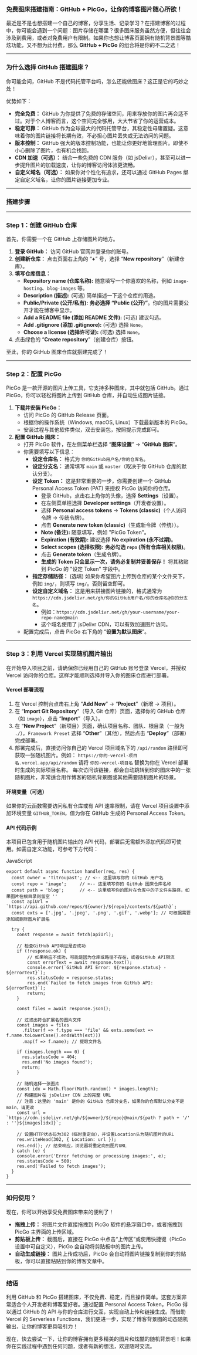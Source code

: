 ### 免费图床搭建指南：GitHub + PicGo，让你的博客图片随心所欲！



最近是不是也想搭建一个自己的博客，分享生活、记录学习？在搭建博客的过程中，你可能会遇到一个问题：图片存储在哪里？很多图床服务虽然方便，但往往会涉及到费用，或者对免费用户有限制。如果你也想让博客页面拥有随机背景图等酷炫功能，又不想为此付费，那么 **GitHub + PicGo** 的组合将是你的不二之选！

------



### 为什么选择 GitHub 搭建图床？



你可能会问，GitHub 不是代码托管平台吗，怎么还能做图床？这正是它的巧妙之处！

优势如下：

- **完全免费：** GitHub 为你提供了免费的存储空间，用来存放你的图片再合适不过。对于个人博客而言，这个空间完全够用，大大节省了你的运营成本。
- **稳定可靠：** GitHub 作为全球最大的代码托管平台，其稳定性毋庸置疑。这意味着你的图片链接将长期有效，不必担心图片丢失或无法访问的问题。
- **版本控制：** GitHub 强大的版本控制功能，也能让你更好地管理图片。即使不小心删除了图片，也有机会找回。
- **CDN 加速（可选）：** 结合一些免费的 CDN 服务（如 jsDelivr），甚至可以进一步提升图片的加载速度，让你的博客访问体验更流畅。
- **自定义域名（可选）：** 如果你对个性化有追求，还可以通过 GitHub Pages 绑定自定义域名，让你的图片链接更加专业。

------



### 搭建步骤



------



### Step 1：创建 GitHub 仓库



首先，你需要一个在 GitHub 上存储图片的地方。

1. **登录 GitHub：** 访问 GitHub 官网并登录你的账号。
2. **创建新仓库：** 点击页面右上角的 “**+**” 号，选择 “**New repository**”（新建仓库）。
3. **填写仓库信息：**
   - **Repository name (仓库名称):** 随意填写一个你喜欢的名称，例如 `image-hosting`、`blog-images` 等。
   - **Description (描述):** (可选) 简单描述一下这个仓库的用途。
   - **Public/Private (公开/私有):** **务必选择 “Public (公开)”**。你的图片需要公开才能在博客中显示。
   - **Add a README file (添加 README 文件):** (可选) 建议勾选。
   - **Add .gitignore (添加 .gitignore):** (可选) 选择 `None`。
   - **Choose a license (选择许可证):** (可选) 选择 `None`。
4. 点击绿色的 “**Create repository**”（创建仓库）按钮。

至此，你的 GitHub 图床仓库就搭建完成了！

------



### Step 2：配置 PicGo



PicGo 是一款开源的图片上传工具，它支持多种图床，其中就包括 GitHub。通过 PicGo，你可以轻松将图片上传到 GitHub 仓库，并自动生成图片链接。

1. **下载并安装 PicGo：**
   - 访问 PicGo 的 GitHub Release 页面。
   - 根据你的操作系统（Windows, macOS, Linux）下载最新版本的 PicGo。
   - 安装过程与其他软件类似，双击安装包，按照提示完成即可。
2. **配置 GitHub 图床：**
   - 打开 PicGo 软件，在左侧菜单栏选择 “**图床设置**” → “**GitHub 图床**”。
   - 你需要填写以下信息：
     - **设定仓库名：** 格式为 `你的GitHub用户名/你的仓库名`。
     - **设定分支名：** 通常填写 `main` 或 `master`（取决于你 GitHub 仓库的默认分支）。
     - **设定 Token：** 这是非常重要的一步，你需要创建一个 GitHub Personal Access Token (PAT) 来授权 PicGo 访问你的仓库。
       - 登录 GitHub，点击右上角你的头像，选择 **Settings**（设置）。
       - 在左侧菜单栏选择 **Developer settings**（开发者设置）。
       - 选择 **Personal access tokens** → **Tokens (classic)**（个人访问令牌 → 传统令牌）。
       - 点击 **Generate new token (classic)**（生成新令牌（传统））。
       - **Note (备注):** 随意填写，例如 "PicGo Token"。
       - **Expiration (有效期):** 建议选择 **No expiration (永不过期)**。
       - **Select scopes (选择权限):** **务必勾选 `repo` (所有仓库相关权限)**。
       - 点击 **Generate token**（生成令牌）。
       - **生成的 Token 只会显示一次，请务必复制并妥善保存！** 将其粘贴到 PicGo 的 "设定 Token" 字段中。
     - **指定存储路径：** (选填) 如果你希望图片上传到仓库的某个文件夹下，例如 `img/`，则填写 `img/`。否则留空即可。
     - **设定自定义域名：** 这是用来拼接图片链接的，格式通常为 `https://cdn.jsdelivr.net/gh/你的GitHub用户名/你的仓库名@你的分支名`。
       - 例如：`https://cdn.jsdelivr.net/gh/your-username/your-repo-name@main`
       - 这个域名使用了 jsDelivr CDN，可以有效加速图片访问。
   - 配置完成后，点击 PicGo 右下角的 “**设置为默认图床**”。

------



### Step 3：利用 Vercel 实现随机图片输出



在开始导入项目之前，请确保你已经用自己的 GitHub 账号登录 Vercel，并授权 Vercel 访问你的仓库。这样才能顺利选择并导入你的图床仓库进行部署。



#### Vercel 部署流程



1. 在 Vercel 控制台点击右上角 “**Add New**” → “**Project**”（新增 → 项目）。
2. 在 “**Import Git Repository**”（导入 Git 仓库）页面，选择你的 GitHub 仓库（如 `image`），点击 “**Import**”（导入）。
3. 在 “**New Project**”（新项目）页面，确认项目名称、团队、根目录（一般为 `./`），`Framework Preset` 选择 “**Other**”（其他），然后点击 “**Deploy**”（部署）完成部署。
4. 部署完成后，直接访问你自己的 Vercel 项目域名下的 `/api/random` 路径即可获取一张随机图片。例如： `https://你的-vercel-项目名.vercel.app/api/random` 请将 `你的-vercel-项目名` 替换为你在 Vercel 部署时生成的实际项目名称。 每次访问该链接，都会自动跳转到你的图床中的一张随机图片，非常适合用作博客的随机背景图或其他需要随机图片的场景。



#### 环境变量（可选）



如果你的云函数需要访问私有仓库或有 API 速率限制，请在 Vercel 项目设置中添加环境变量 `GITHUB_TOKEN`，值为你在 GitHub 生成的 Personal Access Token。



#### API 代码示例



本项目已包含用于随机图片输出的 API 代码，部署后无需额外添加代码即可使用。如需自定义功能，可参考下方代码：

JavaScript

```
export default async function handler(req, res) {
  const owner = 'Titroupast'; // <-- 这里填写你的 GitHub 用户名
  const repo = 'image';     // <-- 这里填写你的 GitHub 图床仓库名称
  const path = 'blog';      // <-- 这里填写你的图片在仓库中的子文件夹路径，如果图片在根目录则留空 ''
  const apiUrl = `https://api.github.com/repos/${owner}/${repo}/contents/${path}`;
  const exts = ['.jpg', '.jpeg', '.png', '.gif', '.webp']; // 可根据需要添加或删除图片扩展名

  try {
    const response = await fetch(apiUrl);

    // 检查GitHub API响应是否成功
    if (!response.ok) {
        // 如果响应不成功，可能是因为仓库或路径不存在，或者GitHub API限流
        const errorText = await response.text();
        console.error(`GitHub API Error: ${response.status} - ${errorText}`);
        res.statusCode = response.status;
        res.end(`Failed to fetch images from GitHub API: ${errorText}`);
        return;
    }

    const files = await response.json();

    // 过滤出符合扩展名的图片文件
    const images = files
      .filter(f => f.type === 'file' && exts.some(ext => f.name.toLowerCase().endsWith(ext)))
      .map(f => f.name); // 提取文件名

    if (images.length === 0) {
      res.statusCode = 404;
      res.end('No images found');
      return;
    }

    // 随机选择一张图片
    const idx = Math.floor(Math.random() * images.length);
    // 构建图片在 jsDelivr CDN 上的完整 URL
    // 注意：这里的 'main' 是你的 GitHub 仓库分支名，如果你的仓库默认分支不是 main，请更改
    const url = `https://cdn.jsdelivr.net/gh/${owner}/${repo}@main/${path ? path + '/' : ''}${images[idx]}`;

    // 设置HTTP状态码为302（临时重定向），并设置Location头为随机图片的URL
    res.writeHead(302, { Location: url });
    res.end(); // 结束响应，浏览器将重定向到图片URL
  } catch (e) {
    console.error('Error fetching or processing images:', e);
    res.statusCode = 500;
    res.end('Failed to fetch images');
  }
}
```

------



### 如何使用？



现在，你可以开始享受免费图床带来的便利了！

- **拖拽上传：** 将图片文件直接拖拽到 PicGo 软件的悬浮窗口中，或者拖拽到 PicGo 主界面的上传区域。
- **剪贴板上传：** 截图后，直接在 PicGo 中点击“上传区”或使用快捷键（PicGo 设置中可自定义），PicGo 会自动将剪贴板中的图片上传。
- **自动生成链接：** 图片上传成功后，PicGo 会自动将图片链接复制到你的剪贴板，你可以直接粘贴到你的博客文章中。

------



### 结语



利用 GitHub 和 PicGo 搭建图床，不仅免费、稳定，而且操作简单。这套方案非常适合个人开发者和博客爱好者。通过配置 Personal Access Token，PicGo 得以通过 GitHub 的 API 与你的仓库进行交互，实现自动上传和链接生成。而借助 Vercel 的 Serverless Functions，我们更进一步，实现了博客背景图的动态随机输出，让你的博客更具吸引力！

现在，快去尝试一下，让你的博客拥有更多精美的图片和炫酷的随机背景吧！如果你在实践过程中遇到任何问题，或者有新的想法，欢迎随时交流。